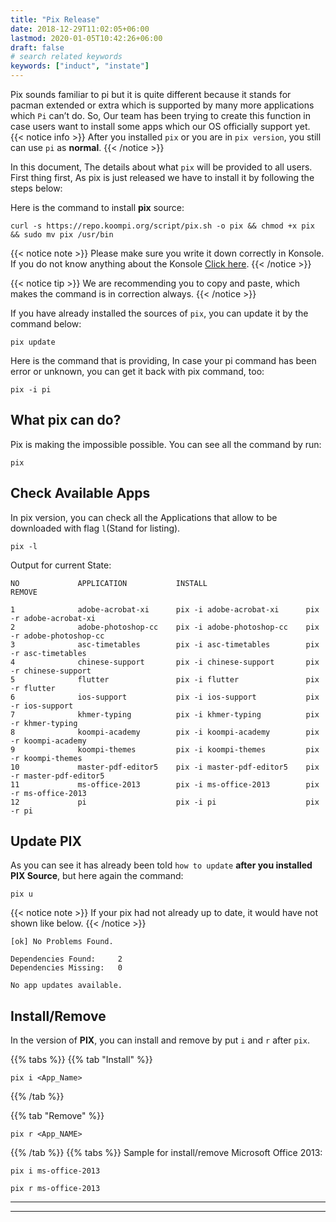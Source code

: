 ```yaml
---
title: "Pix Release"
date: 2018-12-29T11:02:05+06:00
lastmod: 2020-01-05T10:42:26+06:00
draft: false
# search related keywords
keywords: ["induct", "instate"]
---
```

Pix sounds familiar to pi but it is quite different because it stands for pacman extended or extra which is supported by many more applications which `Pi` can’t do. So, Our team has been trying to create this function in case users want to install some apps which our OS officially support yet.
{{< notice info >}}
After you installed `pix` or you are in `pix version`, you still can use `pi` as **normal**.
{{< /notice >}}


In this document, The details about what `pix` will be provided to all users. First thing first, As pix is just released we have to install it by following the steps below:

Here is the command to install **pix** source:
```
curl -s https://repo.koompi.org/script/pix.sh -o pix && chmod +x pix && sudo mv pix /usr/bin
```
{{< notice note >}}
Please make sure you write it down correctly in Konsole. If you do not know anything about the Konsole [Click here](https://www.koompi.org/details/#konsole-details).
{{< /notice >}}

{{< notice tip >}}
We are recommending you to copy and paste, which makes the command is in correction always.
{{< /notice >}}

If you have already installed the sources of `pix`, you can update it by the command below:
```
pix update 
```

Here is the command that is providing, In case your pi command has been error or unknown, you can get it back with pix command, too:
```
pix -i pi
```

## What pix can do?
Pix is making the impossible possible. You can see all the command by run:
```
pix
```

## Check Available Apps
In pix version, you can check all the Applications that allow to be downloaded with flag `l`(Stand for listing).
```
pix -l
```
Output for current State:

````
NO             APPLICATION           INSTALL                      REMOVE     

1              adobe-acrobat-xi      pix -i adobe-acrobat-xi      pix -r adobe-acrobat-xi     
2              adobe-photoshop-cc    pix -i adobe-photoshop-cc    pix -r adobe-photoshop-cc   
3              asc-timetables        pix -i asc-timetables        pix -r asc-timetables       
4              chinese-support       pix -i chinese-support       pix -r chinese-support      
5              flutter               pix -i flutter               pix -r flutter              
6              ios-support           pix -i ios-support           pix -r ios-support          
7              khmer-typing          pix -i khmer-typing          pix -r khmer-typing         
8              koompi-academy        pix -i koompi-academy        pix -r koompi-academy       
9              koompi-themes         pix -i koompi-themes         pix -r koompi-themes        
10             master-pdf-editor5    pix -i master-pdf-editor5    pix -r master-pdf-editor5   
11             ms-office-2013        pix -i ms-office-2013        pix -r ms-office-2013       
12             pi                    pix -i pi                    pix -r pi  
````
## Update PIX
As you can see it has already been told `how to update` **after you installed PIX Source**, but here again the command:
```
pix u
```
{{< notice note >}}
If your pix had not already up to date, it would have not shown like below.
{{< /notice >}}
```
[ok] No Problems Found.

Dependencies Found:     2
Dependencies Missing:   0

No app updates available.
```
## Install/Remove 
In the version of **PIX**, you can install and remove by put `i` and `r` after `pix`. 


{{% tabs %}}
  {{% tab "Install" %}}
   ```
   pix i <App_Name>
   ```
  {{% /tab %}}

  {{% tab "Remove" %}}
  ```
  pix r <App_NAME>
  ```
  {{% /tab %}}
{{% tabs %}}
Sample for install/remove Microsoft Office 2013: 
```
pix i ms-office-2013 
```
```
pix r ms-office-2013 
```

---
---
